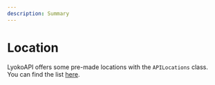 ```yaml
---
description: Summary
---
```


# Location

LyokoAPI offers some pre-made locations with the `APILocations` class.  
You can find the list [here](https://github.com/LyokoAPI/LyokoAPI/blob/V2/LyokoAPI/RealWorld/Location/APILocations.cs).


